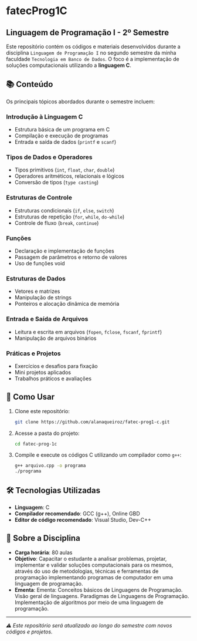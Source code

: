 # fatecProg1C

## Linguagem de Programação I - 2º Semestre

Este repositório contém os códigos e materiais desenvolvidos durante a disciplina `Linguagem de Programação I` no segundo semestre da minha faculdade `Tecnologia em Banco de Dados`. O foco é a implementação de soluções computacionais utilizando a **linguagem C**.

## 📚 Conteúdo

Os principais tópicos abordados durante o semestre incluem:

### Introdução à Linguagem C
- Estrutura básica de um programa em C
- Compilação e execução de programas
- Entrada e saída de dados (`printf` e `scanf`)

### Tipos de Dados e Operadores
- Tipos primitivos (`int`, `float`, `char`, `double`)
- Operadores aritméticos, relacionais e lógicos
- Conversão de tipos (`type casting`)

### Estruturas de Controle
- Estruturas condicionais (`if`, `else`, `switch`)
- Estruturas de repetição (`for`, `while`, `do-while`)
- Controle de fluxo (`break`, `continue`)

### Funções
- Declaração e implementação de funções
- Passagem de parâmetros e retorno de valores
- Uso de funções void

### Estruturas de Dados
- Vetores e matrizes
- Manipulação de strings
- Ponteiros e alocação dinâmica de memória

### Entrada e Saída de Arquivos
- Leitura e escrita em arquivos (`fopen`, `fclose`, `fscanf`, `fprintf`)
- Manipulação de arquivos binários

### Práticas e Projetos
- Exercícios e desafios para fixação
- Mini projetos aplicados
- Trabalhos práticos e avaliações

## 🚀 Como Usar

1. Clone este repositório:
   ```sh
   git clone https://github.com/alanaqueiroz/fatec-prog1-c.git
   ```
2. Acesse a pasta do projeto:
   ```sh
   cd fatec-prog-1c
   ```
3. Compile e execute os códigos C utilizando um compilador como `g++`:
   ```sh
   g++ arquivo.cpp -o programa
   ./programa

## 🛠 Tecnologias Utilizadas

- **Linguagem**: C
- **Compilador recomendado**: GCC (g++), Online GBD
- **Editor de código recomendado**: Visual Studio, Dev-C++

## 📌 Sobre a Disciplina

- **Carga horária**: 80 aulas
- **Objetivo**: Capacitar o estudante a analisar problemas, projetar, implementar e validar soluções computacionais para os mesmos, através do uso de metodologias, técnicas e ferramentas de programação implementando programas de computador em uma linguagem de programação.
- **Ementa**: Ementa: Conceitos básicos de Linguagens de Programação. Visão geral de linguagens. Paradigmas de Linguagens de Programação. Implementação de algoritmos por meio de uma linguagem de programação.
---

*⚠️ Este repositório será atualizado ao longo do semestre com novos códigos e projetos.*
